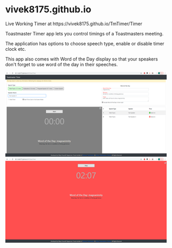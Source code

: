 # vivek8175.github.io
<p>Live Working Timer at https://vivek8175.github.io/TmTimer/Timer</p>

<p>Toastmaster Timer app lets you control timings of a Toastmasters meeting. </p>
<p>The application has options to choose speech type, enable or disable timer clock etc. </p>
<p>This app also comes with Word of the Day display so that your speakers don't forget to use word of the day in their speeches.</p>

![](TmTimer/Images/TmTimer1.png)
![](TmTimer/Images/TmTimer2.png)
